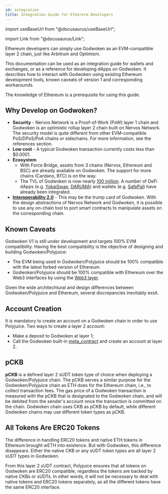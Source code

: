 ```yaml
---
id: integration
title: Integration Guide for Ethererm Developers
---
```


import useBaseUrl from "@docusaurus/useBaseUrl";

import Link from "@docusaurus/Link";

Ethereum developers can simply use Godwoken as an EVM-compatible layer 2 chain, just like Arbitrum and Optimism.

This documentation can be used as an integration guide for wallets and exchanges, or as a reference for developing dApps on Godwoken. It describes how to interact with Godwoken using existing Ethereum development tools, known caveats of version 1 and corresponding workarounds.

The knowledge of Ethereum is a prerequisite for using this guide.

## Why Develop on Godwoken?

- **Security** - Nervos Network is a Proof-of-Work (PoW) layer 1 chain and Godwoken is an optimistic rollup layer 2 chain built on Nervos Network. The security model is quite different from other EVM-compatible PoS/DPoS/PoA chains or sidechains. For more information, see the references section.
- **Low cost** - A typical Godwoken transaction currently costs less than $0.0001.
- **Ecosystem**
  - With Force Bridge, assets from 3 chains (Nervos, Ethereum and BSC) are already available on Godwoken. The support for more chains (Cardano, BTC) is on the way.
  - The TVL of Godwoken is now nearly [100 million](https://defillama.com/chains). A number of DeFi dApps (e.g. [YokaiSwap](https://www.yokaiswap.com/), [DARUMA](https://www.daruma.money/)) and wallets (e.g. [SafePal](https://www.safepal.io/download)) have already been integrated. 
- [**Interoperability 2.0**](https://medium.com/nervosnetwork/blockchain-abstraction-and-interoperability-2-0-eea98d81b7b6) - This may be the trump card of Godwoken. With the design abstractions of Nervos Network and Godwoken, it is possible to use any on-chain tool to port smart contracts to manipulate assets on the corresponding chain.

## Known Caveats

Godwoken V1 is still under development and targets 100% EVM compatibility. Having the best compatibility is the objective of designing and building Godwoken/Polyjuice:

- The EVM being used in Godwoken/Polyjuice should be 100% compatible with the latest forked version of Ethereum.
- Godwoken/Polyjuice should be 100% compatible with Ethereum over the Web3 interfaces by using the [Web3 layer](https://github.com/nervosnetwork/godwoken-web3).

Given the wide architechtural and design differences between Godwoken/Polyjuice and Ethereum, several discrepancies inevitably exsit. 

## Account Creation

It is mandatory to create an account on a Godwoken chain in order to use Polyjuice. Two ways to create a layer 2 account:
- Make a deposit to Godwoken at layer 1;
- Call the Godwoken built-in [meta_contract](https://github.com/nervosnetwork/godwoken-scripts/blob/86b299f/c/contracts/meta_contract.c) and create an account at layer 2.

## pCKB

**pCKB** is a defined layer 2 sUDT token type of choice when deploying a Godwoken/Polyjuice chain. The pCKB serves a similar purpose for the Godwoken/Polyjuice chain as ETH does for the Ethereum chain, i.e., to collect transaction fees. The gas price of a Godwoken transaction is measured with the pCKB that is designated to the Godwoken chain, and will be debited from the sender's account once the transaction is committed on the chain. Godwoken chain uses CKB as pCKB by default, while different Godwoken chains may use different token types as pCKB.

## All Tokens Are ERC20 Tokens

The difference in handling ERC20 tokens and native ETH tokens in Ethereum brought wETH into existence. But with Godwoken, this difference disappears. Either the native CKB or any sUDT token types are all layer 2 sUDT types in Godwoken.

From this layer 2 sUDT contract, Polyjuice ensures that all tokens on Godwoken are ERC20 compatible, regardless the tokens are backed by native CKBs or sUDTs. In other words, it will not be necessary to deal with native tokens and ERC20 tokens separately, as all the different tokens have the same ERC20 interface.

